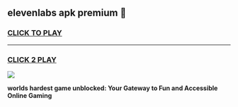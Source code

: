 
## elevenlabs apk premium 👋
<h3>
<a href="https://premium.freeplayer.one?title=elevenlabs_apk_premium&ref=13F">CLICK TO PLAY</a></h3>
<hr>

<h3>
<a href="https://premium.freeplayer.one?title=elevenlabs_apk_premium&ref=13F">CLICK 2 PLAY</a>
  
</h3>

<a href="https://premium.freeplayer.one?title=elevenlabs_apk_premium&ref=12F/"><img src="https://clearcache.store/games.png"></a>


**worlds hardest game unblocked: Your Gateway to Fun and Accessible Online Gaming**
